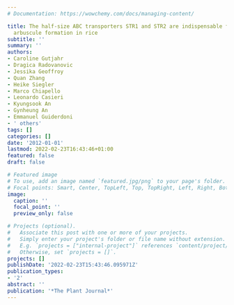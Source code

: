 ```yaml
---
# Documentation: https://wowchemy.com/docs/managing-content/

title: The half-size ABC transporters STR1 and STR2 are indispensable for mycorrhizal
  arbuscule formation in rice
subtitle: ''
summary: ''
authors:
- Caroline Gutjahr
- Dragica Radovanovic
- Jessika Geoffroy
- Quan Zhang
- Heike Siegler
- Marco Chiapello
- Leonardo Casieri
- Kyungsook An
- Gynheung An
- Emmanuel Guiderdoni
- ' others'
tags: []
categories: []
date: '2012-01-01'
lastmod: 2022-02-23T16:43:46+01:00
featured: false
draft: false

# Featured image
# To use, add an image named `featured.jpg/png` to your page's folder.
# Focal points: Smart, Center, TopLeft, Top, TopRight, Left, Right, BottomLeft, Bottom, BottomRight.
image:
  caption: ''
  focal_point: ''
  preview_only: false

# Projects (optional).
#   Associate this post with one or more of your projects.
#   Simply enter your project's folder or file name without extension.
#   E.g. `projects = ["internal-project"]` references `content/project/deep-learning/index.md`.
#   Otherwise, set `projects = []`.
projects: []
publishDate: '2022-02-23T15:43:46.095971Z'
publication_types:
- '2'
abstract: ''
publication: '*The Plant Journal*'
---
```


